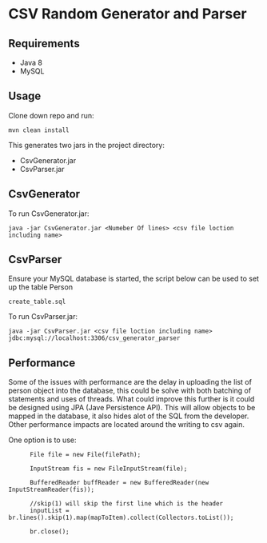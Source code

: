 # CSV Random Generator and Parser

Requirements
-----
* Java 8
* MySQL


Usage
-----
Clone down repo and run:
```
mvn clean install
```

This generates two jars in the project directory:
* CsvGenerator.jar
* CsvParser.jar

CsvGenerator
-----
To run CsvGenerator.jar:
```
java -jar CsvGenerator.jar <Numeber Of lines> <csv file loction including name>
```
CsvParser
-----
Ensure your MySQL database is started, the script below can be used to set up the table Person
```
create_table.sql 
```


To run CsvParser.jar:
```
java -jar CsvParser.jar <csv file loction including name> jdbc:mysql://localhost:3306/csv_generator_parser
```

Performance
-----
Some of the issues with performance are the delay in uploading the list of person object into the database, 
this could be solve with both batching of statements and uses of threads. What could improve this further 
is it could be designed using JPA (Jave Persistence API). This will allow objects to be mapped in the database, 
it also hides alot of the SQL from the developer. Other performance impacts are located around the writing to csv again.

One option is to use:
```
      File file = new File(filePath);

      InputStream fis = new FileInputStream(file);

      BufferedReader buffReader = new BufferedReader(new InputStreamReader(fis));

      //skip(1) will skip the first line which is the header
      inputList = br.lines().skip(1).map(mapToItem).collect(Collectors.toList());

      br.close();
``` 